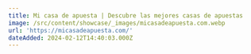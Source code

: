 ```yaml
---
title: Mi casa de apuesta | Descubre las mejores casas de apuestas
image: /src/content/showcase/_images/micasadeapuesta.com.webp
url: 'https://micasadeapuesta.com/'
dateAdded: 2024-02-12T14:40:03.000Z
---
```


